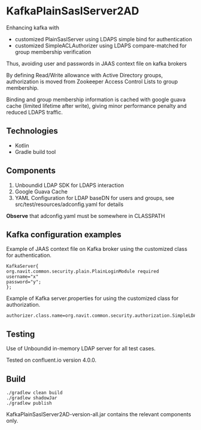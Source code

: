 # KafkaPlainSaslServer2AD
Enhancing kafka with
- customized PlainSaslServer using LDAPS simple bind for authentication
- customized SimpleACLAuthorizer using LDAPS compare-matched for group membership verification

Thus, avoiding user and passwords in JAAS context file on kafka brokers

By defining Read/Write allowance with Active Directory groups, authorization is moved from 
Zookeeper Access Control Lists to group membership.

Binding and group membership information is cached with google guava cache (limited lifetime after write),
giving minor performance penalty and reduced LDAPS traffic.

## Technologies
- Kotlin
- Gradle build tool

## Components

1. Unboundid LDAP SDK for LDAPS interaction
2. Google Guava Cache
3. YAML Configuration for LDAP baseDN for users and groups, see src/test/resources/adconfig.yaml for details

**Observe** that adconfig.yaml must be somewhere in CLASSPATH

## Kafka configuration examples

Example of JAAS context file on Kafka broker using the customized class for
authentication.

```
KafkaServer{
org.navit.common.security.plain.PlainLoginModule required
username="x"
password="y";
};
```

Example of Kafka server.properties for using the customized class for authorization.

```
authorizer.class.name=org.navit.common.security.authorization.SimpleLDAPAuthorizer
```


## Testing

Use of Unboundid in-memory LDAP server for all test cases.

Tested on confluent.io version 4.0.0.

## Build 

```
./gradlew clean build
./gradlew shadowJar
./gradlew publish
```

KafkaPlainSaslServer2AD-version-all.jar contains the relevant components only.

